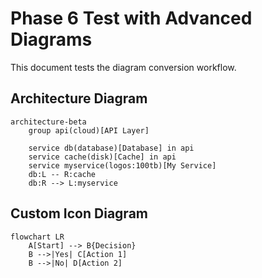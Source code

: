 # Phase 6 Test with Advanced Diagrams

This document tests the diagram conversion workflow.

## Architecture Diagram

```mermaid
architecture-beta
    group api(cloud)[API Layer]
    
    service db(database)[Database] in api
    service cache(disk)[Cache] in api
    service myservice(logos:100tb)[My Service]
    db:L -- R:cache
    db:R --> L:myservice
```

## Custom Icon Diagram

```mermaid
flowchart LR
    A[Start] --> B{Decision}
    B -->|Yes| C[Action 1]
    B -->|No| D[Action 2]
```
